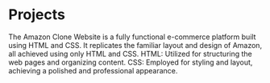 # Projects 
The Amazon Clone Website is a fully functional e-commerce platform built using HTML and CSS. It
replicates the familiar layout and design of Amazon, all achieved using only HTML and CSS.
HTML: Utilized for structuring the web pages and organizing content.
CSS: Employed for styling and layout, achieving a polished and professional appearance.
